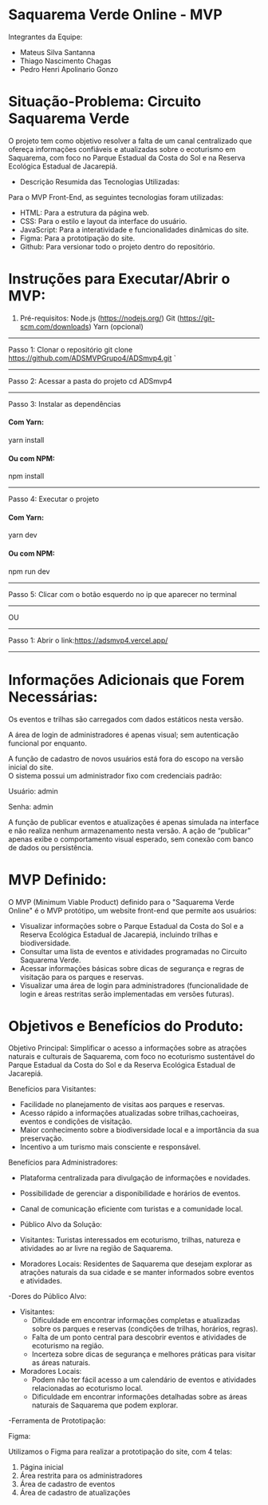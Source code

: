 # Saquarema Verde Online - MVP

Integrantes da Equipe:

- Mateus Silva Santanna
- Thiago Nascimento Chagas
- Pedro Henri Apolinario Gonzo

# Situação-Problema: Circuito Saquarema Verde

O projeto tem como objetivo resolver a falta de um canal centralizado que
ofereça informações confiáveis e atualizadas sobre o ecoturismo em Saquarema,
com foco no Parque Estadual da Costa do Sol e na Reserva Ecológica Estadual de
Jacarepiá.

- Descrição Resumida das Tecnologias Utilizadas:

Para o MVP Front-End, as seguintes tecnologias foram utilizadas:

- HTML: Para a estrutura da página web.
- CSS: Para o estilo e layout da interface do usuário.
- JavaScript: Para a interatividade e funcionalidades dinâmicas do site.
- Figma: Para a prototipação do site.
- Github: Para versionar todo o projeto dentro do repositório.

# Instruções para Executar/Abrir o MVP:

1.  Pré-requisitos:
Node.js (https://nodejs.org/)
Git (https://git-scm.com/downloads)
Yarn (opcional)

---

Passo 1: Clonar o repositório
git clone https://github.com/ADSMVPGrupo4/ADSmvp4.git
`

---

Passo 2: Acessar a pasta do projeto
cd ADSmvp4


---

Passo 3: Instalar as dependências
#### Com Yarn:

yarn install


#### Ou com NPM:

npm install


---

Passo 4: Executar o projeto
#### Com Yarn:

yarn dev


#### Ou com NPM:

npm run dev

---

Passo 5: Clicar com o botão esquerdo no ip que aparecer no terminal

---

OU

---

Passo 1: Abrir o link:https://adsmvp4.vercel.app/

---

# Informações Adicionais que Forem Necessárias:

Os eventos e trilhas são carregados com dados estáticos nesta versão.

A área de login de administradores é apenas visual; sem autenticação funcional
por enquanto.

A função de cadastro de novos usuários está fora do escopo na versão inicial do
site.  
O sistema possui um administrador fixo com credenciais padrão:

Usuário: admin

Senha: admin

A função de publicar eventos e atualizações é apenas simulada na interface e não
realiza nenhum armazenamento nesta versão. A ação de “publicar” apenas exibe o
comportamento visual esperado, sem conexão com banco de dados ou persistência.

# MVP Definido:

O MVP (Minimum Viable Product) definido para o "Saquarema Verde Online" é o MVP
protótipo, um website front-end que permite aos usuários:

- Visualizar informações sobre o Parque Estadual da Costa do Sol e a Reserva
  Ecológica Estadual de Jacarepiá, incluindo trilhas e biodiversidade.
- Consultar uma lista de eventos e atividades programadas no Circuito Saquarema
  Verde.
- Acessar informações básicas sobre dicas de segurança e regras de visitação
  para os parques e reservas.
- Visualizar uma área de login para administradores (funcionalidade de login e
  áreas restritas serão implementadas em versões futuras).

# Objetivos e Benefícios do Produto:

Objetivo Principal: Simplificar o acesso a informações sobre as atrações
naturais e culturais de Saquarema, com foco no ecoturismo sustentável do Parque
Estadual da Costa do Sol e da Reserva Ecológica Estadual de Jacarepiá.

Benefícios para Visitantes:

- Facilidade no planejamento de visitas aos parques e reservas.
- Acesso rápido a informações atualizadas sobre trilhas,cachoeiras, eventos e
  condições de visitação.
- Maior conhecimento sobre a biodiversidade local e a importância da sua
  preservação.
- Incentivo a um turismo mais consciente e responsável.

Benefícios para Administradores:

- Plataforma centralizada para divulgação de informações e novidades.
- Possibilidade de gerenciar a disponibilidade e horários de eventos.
- Canal de comunicação eficiente com turistas e a comunidade local.

- Público Alvo da Solução:

- Visitantes: Turistas interessados em ecoturismo, trilhas, natureza e
  atividades ao ar livre na região de Saquarema.
- Moradores Locais: Residentes de Saquarema que desejam explorar as atrações
  naturais da sua cidade e se manter informados sobre eventos e atividades.

-Dores do Público Alvo:

- Visitantes:
  - Dificuldade em encontrar informações completas e atualizadas sobre os
    parques e reservas (condições de trilhas, horários, regras).
  - Falta de um ponto central para descobrir eventos e atividades de ecoturismo
    na região.
  - Incerteza sobre dicas de segurança e melhores práticas para visitar as áreas
    naturais.
- Moradores Locais:
  - Podem não ter fácil acesso a um calendário de eventos e atividades
    relacionadas ao ecoturismo local.
  - Dificuldade em encontrar informações detalhadas sobre as áreas naturais de
    Saquarema que podem explorar.

-Ferramenta de Prototipação:

Figma:

Utilizamos o Figma para realizar a prototipação do site, com 4 telas:

1. Página inicial
2. Área restrita para os administradores
3. Área de cadastro de eventos
4. Área de cadastro de atualizações
